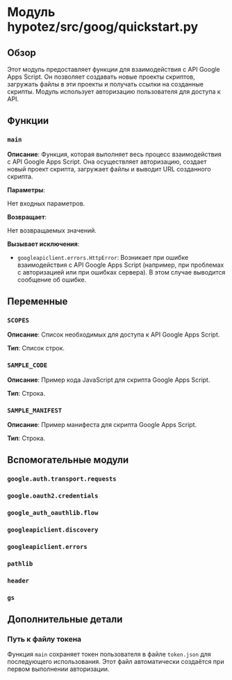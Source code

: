 # Модуль hypotez/src/goog/quickstart.py

## Обзор

Этот модуль предоставляет функции для взаимодействия с API Google Apps Script. Он позволяет создавать новые проекты скриптов, загружать файлы в эти проекты и получать ссылки на созданные скрипты. Модуль использует авторизацию пользователя для доступа к API.

## Функции

### `main`

**Описание**: Функция, которая выполняет весь процесс взаимодействия с API Google Apps Script.  Она осуществляет авторизацию, создает новый проект скрипта, загружает файлы и выводит URL созданного скрипта.

**Параметры**:

Нет входных параметров.

**Возвращает**:

Нет возвращаемых значений.

**Вызывает исключения**:

- `googleapiclient.errors.HttpError`: Возникает при ошибке взаимодействия с API Google Apps Script (например, при проблемах с авторизацией или при ошибках сервера).  В этом случае выводится сообщение об ошибке.

## Переменные

### `SCOPES`

**Описание**: Список необходимых для доступа к API Google Apps Script.

**Тип**: Список строк.

### `SAMPLE_CODE`

**Описание**: Пример кода JavaScript для скрипта Google Apps Script.

**Тип**: Строка.

### `SAMPLE_MANIFEST`

**Описание**: Пример манифеста для скрипта Google Apps Script.

**Тип**: Строка.

##  Вспомогательные модули

### `google.auth.transport.requests`

### `google.oauth2.credentials`

### `google_auth_oauthlib.flow`

### `googleapiclient.discovery`


### `googleapiclient.errors`

### `pathlib`

### `header`

### `gs`


##  Дополнительные детали

### Путь к файлу токена

Функция `main` сохраняет токен пользователя в файле `token.json` для последующего использования. Этот файл автоматически создаётся при первом выполнении авторизации.


```